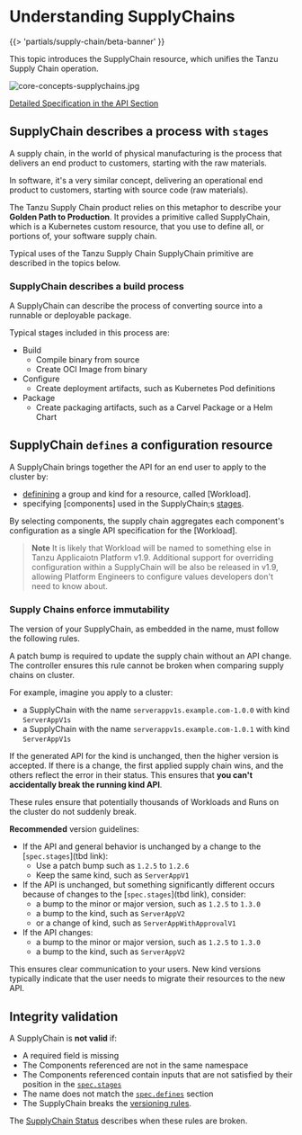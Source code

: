 # Understanding SupplyChains

{{> 'partials/supply-chain/beta-banner' }}

This topic introduces the SupplyChain resource, which unifies the Tanzu Supply Chain operation.

![core-concepts-supplychains.jpg](./images/core-concepts-supplychains.jpg)

[Detailed Specification in the API Section](../../reference/api/supplychain.hbs.md)

## SupplyChain describes a process with `stages`

A supply chain, in the world of physical manufacturing is the process that delivers an end product to customers, starting with the raw materials.

In software, it's a very similar concept, delivering an operational end product to customers, starting with source code (raw materials).

The Tanzu Supply Chain product relies on this metaphor to describe your **Golden Path to Production**.
It provides a primitive called SupplyChain, which is a Kubernetes custom resource, that you use to define all, or portions of, your software supply chain.

Typical uses of the Tanzu Supply Chain SupplyChain primitive are described in the topics below.

### SupplyChain describes a build process
A SupplyChain can describe the process of converting source into a runnable or deployable package.

Typical stages included in this process are:

- Build
  - Compile binary from source
  - Create OCI Image from binary
- Configure
  - Create deployment artifacts, such as Kubernetes Pod definitions
- Package
  - Create packaging artifacts, such as a Carvel Package or a Helm Chart

[//]: # (### Describe your build-promotion process)

[//]: # ()
[//]: # (<!-- Ask <Nick Webb> for a section here -->)

[//]: # ()
[//]: # (### Describe a release process)

[//]: # ()
[//]: # (<!-- tbd -->)

## SupplyChain `defines` a configuration resource

A SupplyChain brings together the API for an end user to apply to the cluster by:

- [definining](../../reference/api/supplychain.hbs.md#specdefines) a group and kind for a resource, called [Workload].
- specifying [components] used in the SupplyChain;s [stages](../../reference/api/supplychain.hbs.md#specstages).

By selecting components, the supply chain aggregates each component's configuration as a single API specification for the [Workload].

> **Note** It is likely that Workload will be named to something else in Tanzu Applicaiotn Platform  v1.9. Additional support for overriding configuration within a SupplyChain will be also be released in v1.9, allowing Platform Engineers to configure values developers don't need to know about.

### Supply Chains enforce immutability

The version of your SupplyChain, as embedded in the name, must follow the following rules.

A patch bump is required to update the supply chain without an API change.
The controller ensures this rule cannot be broken when comparing supply chains on cluster.

For example, imagine you apply to a cluster:

- a SupplyChain with the name `serverappv1s.example.com-1.0.0` with kind `ServerAppV1s`
- a SupplyChain with the name `serverappv1s.example.com-1.0.1` with kind `ServerAppV1s`

If the generated API for the kind is unchanged, then the higher version is accepted.
If there is a change, the first applied supply chain wins, and the others reflect the error in their status.
This ensures that **you can't accidentally break the running kind API**.

These rules ensure that potentially thousands of Workloads and Runs on the cluster do not suddenly break.

**Recommended** version guidelines:

- If the API and general behavior is unchanged by a change to the [`spec.stages`](tbd link):
  - Use a patch bump such as `1.2.5` to `1.2.6`
  - Keep the same kind, such as `ServerAppV1`
- If the API is unchanged, but something significantly different occurs because of changes to the [`spec.stages`](tbd link), consider:
  - a bump to the minor or major version, such as `1.2.5` to `1.3.0`
  - a bump to the kind, such as `ServerAppV2`
  - or a change of kind, such as `ServerAppWithApprovalV1`
- If the API changes:
  - a bump to the minor or major version, such as `1.2.5` to `1.3.0`
  - a bump to the kind, such as `ServerAppV2`

This ensures clear communication to your users. New kind versions typically indicate that the user
needs to migrate their resources to the new API.

## Integrity validation

A SupplyChain is **not valid** if:

- A required field is missing
- The Components referenced are not in the same namespace
- The Components referenced contain inputs that are not satisfied by their position in the [`spec.stages`](#specstages)
- The name does not match the [`spec.defines`](#specdefines) section
- The SupplyChain breaks the [versioning rules](#supply-chains-cannot-change-an-api-once-it-is-on-cluster).

The [SupplyChain Status](../../reference/api/supplychain.hbs.md#statusconditions) describes when these rules are broken.

<!--
Components: ./components.hbs.md
[Workload]: ./workloads.hbs.md -->